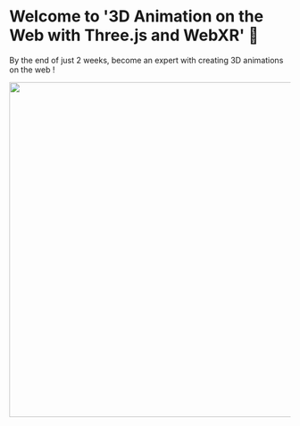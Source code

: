# Welcome to '3D Animation on the Web with Three.js and WebXR' 🎉
By the end of just 2 weeks, become an expert with creating 3D animations on the web !
<br />

<img src="https://user-images.githubusercontent.com/73497800/170789849-ca803148-fa60-445b-a850-2121bb40bd09.jpeg" width='600'/>
